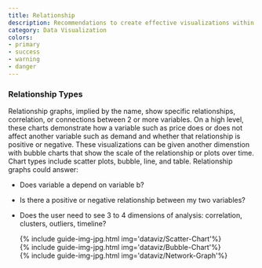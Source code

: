 ```yaml
---
title: Relationship
description: Recommendations to create effective visualizations within Ipreo products
category: Data Visualization
colors:
- primary
- success
- warning
- danger
---
```


### Relationship Types
Relationship graphs, implied by the name, show specific relationships, correlation, or connections between 2 or more variables. On a high level, these charts demonstrate how a variable such as price does or does not affect another variable such as demand and whether that relationship is positive or negative. These visualizations can be given another dimenstion with bubble charts that show the scale of the relationship or plots over time. Chart types include scatter plots, bubble, line, and table. 
Relationship graphs could answer:
- Does variable a depend on variable b?
- Is there a positive or negative relationship between my two variables?
- Does the user need to see 3 to 4 dimensions of analysis: correlation, clusters, outliers, timeline?

  <div class="c-row">
    <div class="c-col-12 c-col-lg-4">
      {% include guide-img-jpg.html img='dataviz/Scatter-Chart'%} 
    </div>
    <div class="c-col-12 c-col-lg-4">
      {% include guide-img-jpg.html img='dataviz/Bubble-Chart'%}
    </div>
    <div class="c-col-12 c-col-lg-4">
      {% include guide-img-jpg.html img='dataviz/Network-Graph'%}
    </div>
  </div>
